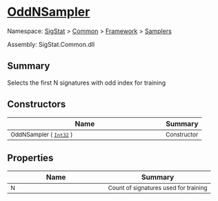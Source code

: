 # [OddNSampler](./OddNSampler.md)

Namespace: [SigStat]() > [Common](./../../README.md) > [Framework]() > [Samplers](./README.md)

Assembly: SigStat.Common.dll

## Summary
Selects the first N signatures with odd index for training

## Constructors

| Name | Summary | 
| --- | --- | 
| <sub>OddNSampler ( [`Int32`](https://docs.microsoft.com/en-us/dotnet/api/System.Int32) )</sub><img style="cursor:not-allowed; width:200px;"/>| <sub>Constructor</sub>| <br>


## Properties

| Name | Summary | 
| --- | --- | 
| <sub>N</sub><img style="cursor:not-allowed; width:200px;"/>| <sub>Count of signatures used for training</sub>| <br>


